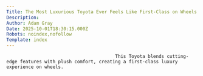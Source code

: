 ```yaml
---
Title: The Most Luxurious Toyota Ever Feels Like First-Class on Wheels
Description: 
Author: Adam Gray
Date: 2025-10-01T18:30:15.000Z
Robots: noindex,nofollow
Template: index
---
```


                                            This Toyota blends cutting-edge features with plush comfort, creating a first-class luxury experience on wheels.
                                        